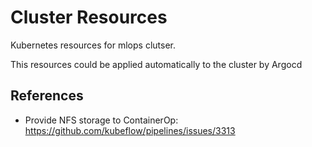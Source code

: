 # Cluster Resources
Kubernetes resources for mlops clutser.

This resources could be applied automatically to the cluster by Argocd

## References
* Provide NFS storage to ContainerOp: https://github.com/kubeflow/pipelines/issues/3313
